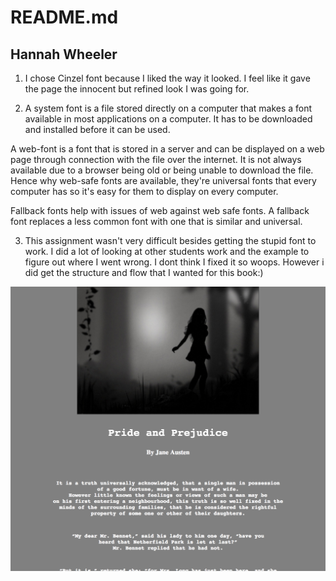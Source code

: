 # README.md
## Hannah Wheeler

1. I chose Cinzel font because I liked the way it looked. I feel like it gave the page the innocent but refined look I was going for.

2. A system font is a file stored directly on a computer that makes a font available in most applications on a computer. It has to be downloaded and installed before it can be used.
<p>A web-font is a font that is stored in a server and can be displayed on a web page through connection with the file over the internet. It is not always available due to a browser being old or being unable to download the file. Hence why web-safe fonts are available, they're universal fonts that every computer has so it's easy for them to display on every computer.</p>
 <p>Fallback fonts help with issues of web against web safe fonts. A fallback font replaces a less common font with one that is similar and universal.</p>

3. This assignment wasn't very difficult besides getting the stupid font to work. I did a lot of looking at other students work and the example to figure out where I went wrong. I dont think I fixed it so woops. However i did get the structure and flow that I wanted for this book:)

![image of my atom editor](./images/screen.png)
